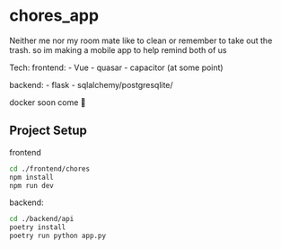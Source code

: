 # chores_app

Neither me nor my room mate like to clean or remember to take out the trash.
so im making a mobile app to help remind both of us

Tech: 
frontend:
    - Vue
    - quasar
    - capacitor (at some point)

backend:
    - flask
    - sqlalchemy/postgresqlite/

docker soon come 🫡

## Project Setup


frontend
```sh
cd ./frontend/chores
npm install
npm run dev
```
backend:

```sh
cd ./backend/api
poetry install
poetry run python app.py
```
